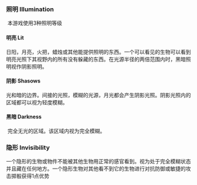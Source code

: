 ### 照明	Illumination

​		本游戏使用3种照明等级

#### 明亮	Lit

​		日阳，月亮，火把，蜡烛或其他能提供照明的东西。一个可以看见的生物可以看到明亮光照下其视野内的所有没有躲藏的东西。在光源半径的两倍范围内时，黑暗照明视作阴影照明。

#### 阴影	Shasows

​		光和暗的边界。间接的光照，模糊的光源，月光都会产生阴影光照。阴影光照内的区域都可以视为轻度模糊。

#### 黑暗	Darkness

​		完全无光的区域。该区域内视为完全模糊。

### 隐形	Invisibility

​		一个隐形的生物或物件不能被其他生物用正常的感官看到。视为处于完全模糊状态并且藏在任何地方。一个隐形生物对其他看不到它的生物进行对抗防御或敏捷的攻击掷骰获得1点优势